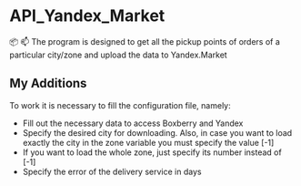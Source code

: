 # API_Yandex_Market
:package: :mailbox: The program is designed to get all the pickup points of orders of a particular city/zone and upload the data to Yandex.Market

## My Additions

To work it is necessary to fill the configuration file, namely:

- Fill out the necessary data to access Boxberry and Yandex
- Specify the desired city for downloading. Also, in case you want to load exactly the city in the zone variable you must specify the value [-1]
- If you want to load the whole zone, just specify its number instead of [-1]
- Specify the error of the delivery service in days
